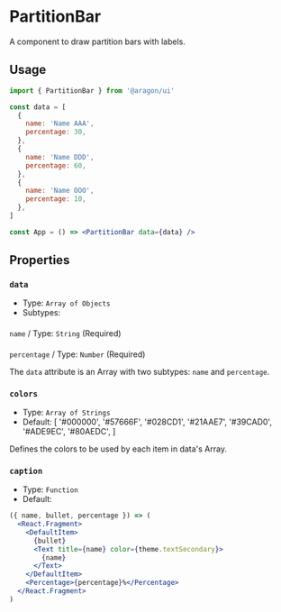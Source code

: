 # PartitionBar

A component to draw partition bars with labels.

## Usage

```jsx
import { PartitionBar } from '@aragon/ui'

const data = [
  {
    name: 'Name AAA',
    percentage: 30,
  },
  {
    name: 'Name DDD',
    percentage: 60,
  },
  {
    name: 'Name OOO',
    percentage: 10,
  },
]

const App = () => <PartitionBar data={data} />
```

## Properties

### `data`

* Type: `Array of Objects`
* Subtypes: 
####
`name` / Type: `String` (Required) 
####
`percentage` / Type: `Number` (Required)

The `data` attribute is an Array with two subtypes: `name` and `percentage`.


### `colors`

* Type: `Array of Strings`
* Default: [
  '#000000',
  '#57666F',
  '#028CD1',
  '#21AAE7',
  '#39CAD0',
  '#ADE9EC',
  '#80AEDC',
]

Defines the colors to be used by each item in data's Array.


### `caption`

* Type: `Function`
* Default: 
``` jsx 
({ name, bullet, percentage }) => (
  <React.Fragment>
    <DefaultItem>
      {bullet}
      <Text title={name} color={theme.textSecondary}>
        {name}
      </Text>
    </DefaultItem>
    <Percentage>{percentage}%</Percentage>
  </React.Fragment>
)
```
